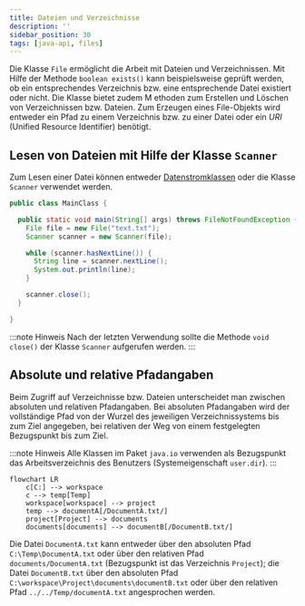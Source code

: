 ```yaml
---
title: Dateien und Verzeichnisse
description: ''
sidebar_position: 30
tags: [java-api, files]
---
```


Die Klasse `File` ermöglicht die Arbeit mit Dateien und Verzeichnissen. Mit Hilfe der Methode `boolean exists()` kann beispielsweise geprüft werden, ob ein entsprechendes Verzeichnis bzw. eine entsprechende Datei existiert oder nicht. Die Klasse bietet zudem M
ethoden zum Erstellen und Löschen von Verzeichnissen bzw. Dateien. Zum Erzeugen eines File-Objekts wird entweder ein Pfad zu einem Verzeichnis bzw. zu einer Datei oder ein _URI_ (Unified Resource Identifier) benötigt.

## Lesen von Dateien mit Hilfe der Klasse `Scanner`
Zum Lesen einer Datei können entweder [Datenstromklassen](../io-streams.md) oder die Klasse `Scanner` verwendet werden.

```java title="MainClass.java" showLineNumbers
public class MainClass {

  public static void main(String[] args) throws FileNotFoundException {
    File file = new File("text.txt");
    Scanner scanner = new Scanner(file);

    while (scanner.hasNextLine()) {
      String line = scanner.nextLine();
      System.out.println(line);
    }

    scanner.close();
  }

}
```

:::note Hinweis
Nach der letzten Verwendung sollte die Methode `void close()` der Klasse `Scanner` aufgerufen werden.
:::

## Absolute und relative Pfadangaben
Beim Zugriff auf Verzeichnisse bzw. Dateien unterscheidet man zwischen absoluten und relativen Pfadangaben. Bei absoluten Pfadangaben wird der vollständige Pfad von der Wurzel des jeweiligen Verzeichnissystems bis zum Ziel angegeben, bei relativen der Weg von 
einem festgelegten Bezugspunkt bis zum Ziel.

:::note Hinweis
Alle Klassen im Paket `java.io` verwenden als Bezugspunkt das Arbeitsverzeichnis des Benutzers (Systemeigenschaft `user.dir`).
:::

```mermaid
flowchart LR
    c[C:] --> workspace
    c --> temp[Temp]
    workspace[workspace] --> project
    temp --> documentA[/DocumentA.txt/]
    project[Project] --> documents        
    documents[documents] --> documentB[/DocumentB.txt/]
```

Die Datei `DocumentA.txt` kann entweder über den absoluten Pfad `C:\Temp\DocumentA.txt` oder über den relativen Pfad `documents/DocumentA.txt` (Bezugspunkt ist das Verzeichnis `Project`); die Datei `DocumentB.txt` über den absoluten Pfad `C:\workspace\Project\documents\documentB.txt` oder über den relativen Pfad `../../Temp/documentA.txt` angesprochen werden.
